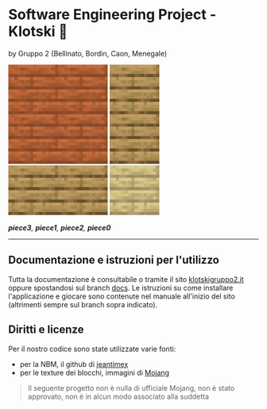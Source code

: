 # Software Engineering Project - Klotski 🧩
by Gruppo 2 (Bellinato, Bordin, Caon, Menegale)

![piece3](src/main/resources/com/klotski/app/img/piece3.png) ![piece1](src/main/resources/com/klotski/app/img/piece1.png) ![piece2](src/main/resources/com/klotski/app/img/piece2.png) ![piece0](src/main/resources/com/klotski/app/img/piece0.png)

_**piece3**, **piece1**, **piece2**, **piece0**_ 

---

## Documentazione e istruzioni per l'utilizzo
Tutta la documentazione è consultabile o tramite il sito [klotskigruppo2.it](klotskigruppo2.it) oppure spostandosi sul branch [docs](https://github.com/bellins14/klotski_gruppo2/tree/docs).
Le istruzioni su come installare l'applicazione e giocare sono contenute nel manuale all'inizio del sito (altrimenti sempre sul branch sopra indicato).

## Diritti e licenze
Per il nostro codice sono state utilizzate varie fonti:
* per la NBM, il github di [jeantimex](https://github.com/jeantimex/Klotski)
* per le texture dei blocchi, immagini di [Mojang](https://www.minecraft.net/en-us/terms#commercial)
> Il seguente progetto non è nulla di ufficiale Mojang, non è stato approvato, non è in alcun modo associato alla suddetta
